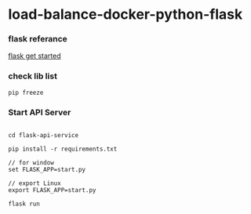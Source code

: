# load-balance-docker-python-flask

### flask referance
[flask get started](https://medium.com/@saitarn14/%E0%B8%95%E0%B8%B4%E0%B8%94%E0%B8%95%E0%B8%B1%E0%B9%89%E0%B8%87-python-flask-framework-%E0%B8%AA%E0%B8%B3%E0%B8%AB%E0%B8%A3%E0%B8%B1%E0%B8%9A%E0%B8%97%E0%B8%B3-web-application-%E0%B8%94%E0%B9%89%E0%B8%A7%E0%B8%A2-virtual-environments-7d5235687b2d)


### check lib list
```
pip freeze
```

### Start API Server
```shell

cd flask-api-service

pip install -r requirements.txt

// for window
set FLASK_APP=start.py 

// export Linux
export FLASK_APP=start.py

flask run

```